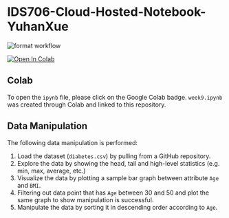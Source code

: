 # IDS706-Cloud-Hosted-Notebook-YuhanXue

![format workflow](https://github.com/nogibjj/IDS706-Cloud-Hosted-Notebook-YuhanXue/actions/workflows/cicd.yml/badge.svg)

[![Open In Colab](https://colab.research.google.com/assets/colab-badge.svg)](https://colab.research.google.com/drive/1tUsJPIaVOwgITd-hhIU-JLvoSozHwXsv?usp=sharing)

## Colab
To open the `ipynb` file, please click on the Google Colab badge. `week9.ipynb` was created through Colab and linked to this repository.

## Data Manipulation
The following data manipulation is performed:
1. Load the dataset (`diabetes.csv`) by pulling from a GitHub repository.
2. Explore the data by showing the head, tail and high-level statistics (e.g. min, max, average, etc.)
3. Visualize the data by plotting a sample bar graph between attribute `Age` and `BMI`.
4. Filtering out data point that has `Age` between 30 and 50 and plot the same graph to show manipulation is successful.
5. Manipulate the data by sorting it in descending order according to `Age`.

